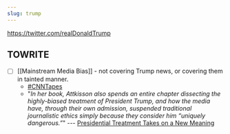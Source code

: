 ```yaml
---
slug: trump
---
```


<https://twitter.com/realDonaldTrump>

## TOWRITE

- [ ] [[Mainstream Media Bias]] - not covering Trump news, or covering them in tainted manner. 
  - [\#CNNTapes](https://www.projectveritas.com/news/cnntapes-reveal-networks-bias-against-president-trump-tucker-carlson-he/)
  - "*In her book, Attkisson also spends an entire chapter dissecting the highly-biased treatment of President Trump, and how the media have, through their own admission, suspended traditional journalistic ethics simply because they consider him “uniquely dangerous.”*" --- [Presidential Treatment Takes on a New Meaning](https://articles.mercola.com/sites/articles/archive/2020/11/22/sharyl-attkisson-media-bias.aspx)